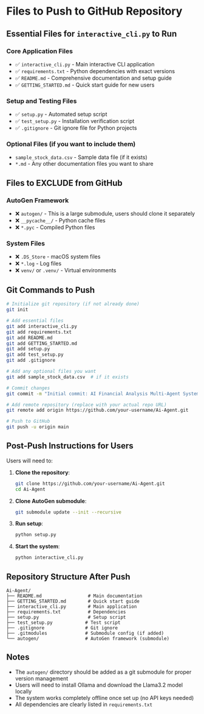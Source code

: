 # Files to Push to GitHub Repository

## Essential Files for `interactive_cli.py` to Run

### Core Application Files
- ✅ `interactive_cli.py` - Main interactive CLI application
- ✅ `requirements.txt` - Python dependencies with exact versions
- ✅ `README.md` - Comprehensive documentation and setup guide
- ✅ `GETTING_STARTED.md` - Quick start guide for new users

### Setup and Testing Files
- ✅ `setup.py` - Automated setup script
- ✅ `test_setup.py` - Installation verification script
- ✅ `.gitignore` - Git ignore file for Python projects

### Optional Files (if you want to include them)
- `sample_stock_data.csv` - Sample data file (if it exists)
- `*.md` - Any other documentation files you want to share

## Files to EXCLUDE from GitHub

### AutoGen Framework
- ❌ `autogen/` - This is a large submodule, users should clone it separately
- ❌ `__pycache__/` - Python cache files
- ❌ `*.pyc` - Compiled Python files

### System Files
- ❌ `.DS_Store` - macOS system files
- ❌ `*.log` - Log files
- ❌ `venv/` or `.venv/` - Virtual environments

## Git Commands to Push

```bash
# Initialize git repository (if not already done)
git init

# Add essential files
git add interactive_cli.py
git add requirements.txt
git add README.md
git add GETTING_STARTED.md
git add setup.py
git add test_setup.py
git add .gitignore

# Add any optional files you want
git add sample_stock_data.csv  # if it exists

# Commit changes
git commit -m "Initial commit: AI Financial Analysis Multi-Agent System"

# Add remote repository (replace with your actual repo URL)
git remote add origin https://github.com/your-username/Ai-Agent.git

# Push to GitHub
git push -u origin main
```

## Post-Push Instructions for Users

Users will need to:

1. **Clone the repository**:
   ```bash
   git clone https://github.com/your-username/Ai-Agent.git
   cd Ai-Agent
   ```

2. **Clone AutoGen submodule**:
   ```bash
   git submodule update --init --recursive
   ```

3. **Run setup**:
   ```bash
   python setup.py
   ```

4. **Start the system**:
   ```bash
   python interactive_cli.py
   ```

## Repository Structure After Push

```
Ai-Agent/
├── README.md                 # Main documentation
├── GETTING_STARTED.md        # Quick start guide
├── interactive_cli.py        # Main application
├── requirements.txt          # Dependencies
├── setup.py                  # Setup script
├── test_setup.py            # Test script
├── .gitignore               # Git ignore
├── .gitmodules              # Submodule config (if added)
└── autogen/                 # AutoGen framework (submodule)
```

## Notes

- The `autogen/` directory should be added as a git submodule for proper version management
- Users will need to install Ollama and download the Llama3.2 model locally
- The system works completely offline once set up (no API keys needed)
- All dependencies are clearly listed in `requirements.txt`
